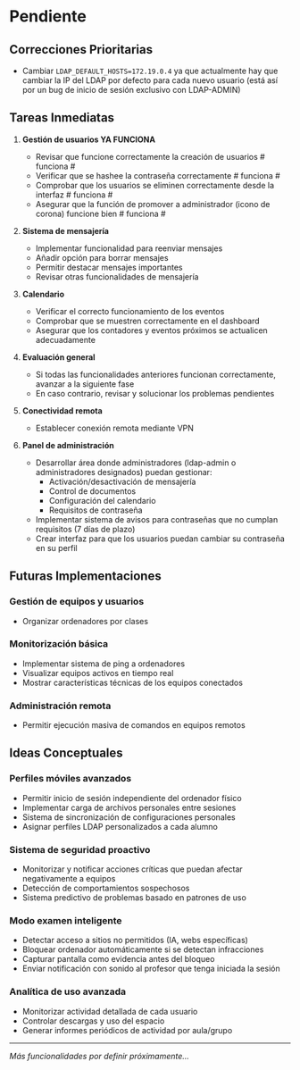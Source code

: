 # Pendiente

## Correcciones Prioritarias
- Cambiar `LDAP_DEFAULT_HOSTS=172.19.0.4` ya que actualmente hay que cambiar la IP del LDAP por defecto para cada nuevo usuario (está así por un bug de inicio de sesión exclusivo con LDAP-ADMIN)

## Tareas Inmediatas
1. **Gestión de usuarios YA FUNCIONA**
   - Revisar que funcione correctamente la creación de usuarios # funciona #
   - Verificar que se hashee la contraseña correctamente # funciona #
   - Comprobar que los usuarios se eliminen correctamente desde la interfaz # funciona #
   - Asegurar que la función de promover a administrador (icono de corona) funcione bien # funciona #

2. **Sistema de mensajería**
   - Implementar funcionalidad para reenviar mensajes
   - Añadir opción para borrar mensajes
   - Permitir destacar mensajes importantes
   - Revisar otras funcionalidades de mensajería

3. **Calendario**
   - Verificar el correcto funcionamiento de los eventos
   - Comprobar que se muestren correctamente en el dashboard
   - Asegurar que los contadores y eventos próximos se actualicen adecuadamente

4. **Evaluación general**
   - Si todas las funcionalidades anteriores funcionan correctamente, avanzar a la siguiente fase
   - En caso contrario, revisar y solucionar los problemas pendientes

5. **Conectividad remota**
   - Establecer conexión remota mediante VPN

6. **Panel de administración**
   - Desarrollar área donde administradores (ldap-admin o administradores designados) puedan gestionar:
     - Activación/desactivación de mensajería
     - Control de documentos
     - Configuración del calendario
     - Requisitos de contraseña
   - Implementar sistema de avisos para contraseñas que no cumplan requisitos (7 días de plazo)
   - Crear interfaz para que los usuarios puedan cambiar su contraseña en su perfil

## Futuras Implementaciones

### Gestión de equipos y usuarios
- Organizar ordenadores por clases


### Monitorización básica
- Implementar sistema de ping a ordenadores
- Visualizar equipos activos en tiempo real
- Mostrar características técnicas de los equipos conectados

### Administración remota
- Permitir ejecución masiva de comandos en equipos remotos

## Ideas Conceptuales

### Perfiles móviles avanzados
- Permitir inicio de sesión independiente del ordenador físico
- Implementar carga de archivos personales entre sesiones
- Sistema de sincronización de configuraciones personales
- Asignar perfiles LDAP personalizados a cada alumno

### Sistema de seguridad proactivo
- Monitorizar y notificar acciones críticas que puedan afectar negativamente a equipos
- Detección de comportamientos sospechosos
- Sistema predictivo de problemas basado en patrones de uso

### Modo examen inteligente
- Detectar acceso a sitios no permitidos (IA, webs específicas)
- Bloquear ordenador automáticamente si se detectan infracciones
- Capturar pantalla como evidencia antes del bloqueo
- Enviar notificación con sonido al profesor que tenga iniciada la sesión

### Analítica de uso avanzada
- Monitorizar actividad detallada de cada usuario
- Controlar descargas y uso del espacio
- Generar informes periódicos de actividad por aula/grupo

---
*Más funcionalidades por definir próximamente...*
